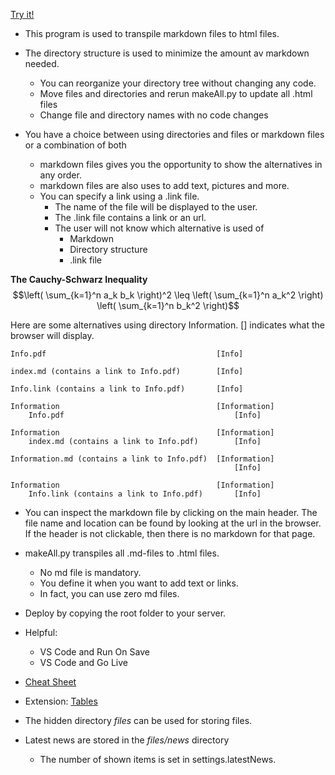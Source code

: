 [Try it!](https://christernilsson.github.io/2023/023B-SeniorSchack/Seniorschack_Stockholm)

* This program is used to transpile markdown files to html files.

* The directory structure is used to minimize the amount av markdown needed.
    * You can reorganize your directory tree without changing any code.
    * Move files and directories and rerun makeAll.py to update all .html files
    * Change file and directory names with no code changes

* You have a choice between using directories and files or markdown files or a combination of both
    * markdown files gives you the opportunity to show the alternatives in any order.
    * markdown files are also uses to add text, pictures and more.
    * You can specify a link using a .link file.
        * The name of the file will be displayed to the user.
        * The .link file contains a link or an url.
        * The user will not know which alternative is used of
            * Markdown
            * Directory structure
            * .link file

**The Cauchy-Schwarz Inequality**
$$\left( \sum_{k=1}^n a_k b_k \right)^2 \leq \left( \sum_{k=1}^n a_k^2 \right) \left( \sum_{k=1}^n b_k^2 \right)$$

Here are some alternatives using directory Information.
[] indicates what the browser will display.

```
Info.pdf                                      [Info]

index.md (contains a link to Info.pdf)        [Info]

Info.link (contains a link to Info.pdf)       [Info]

Information                                   [Information]
    Info.pdf                                      [Info]

Information                                   [Information]
    index.md (contains a link to Info.pdf)        [Info]

Information.md (contains a link to Info.pdf)  [Information]
                                                  [Info]

Information                                   [Information]
    Info.link (contains a link to Info.pdf)       [Info]
```

* You can inspect the markdown file by clicking on the main header.
The file name and location can be found by looking at the url in the browser.
If the header is not clickable, then there is no markdown for that page.

* makeAll.py transpiles all .md-files to .html files.
    * No md file is mandatory.
    * You define it when you want to add text or links.
    * In fact, you can use zero md files.

* Deploy by copying the root folder to your server.

* Helpful:
    * VS Code and Run On Save
    * VS Code and Go Live

* [Cheat Sheet](https://commonmark.org/help/)

* Extension: [Tables](https://python-markdown.github.io/extensions/tables/)

* The hidden directory *files* can be used for storing files.

* Latest news are stored in the *files/news* directory
    * The number of shown items is set in settings.latestNews.
